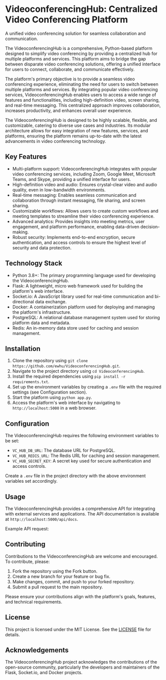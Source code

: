 # VideoconferencingHub: Centralized Video Conferencing Platform
A unified video conferencing solution for seamless collaboration and communication.

The VideoconferencingHub is a comprehensive, Python-based platform designed to simplify video conferencing by providing a centralized hub for multiple platforms and services. This platform aims to bridge the gap between disparate video conferencing solutions, offering a unified interface for users to connect, collaborate, and communicate effectively.

The platform's primary objective is to provide a seamless video conferencing experience, eliminating the need for users to switch between multiple platforms and services. By integrating popular video conferencing services, VideoconferencingHub enables users to access a wide range of features and functionalities, including high-definition video, screen sharing, and real-time messaging. This centralized approach improves collaboration, increases productivity, and enhances overall user experience.

The VideoconferencingHub is designed to be highly scalable, flexible, and customizable, catering to diverse use cases and industries. Its modular architecture allows for easy integration of new features, services, and platforms, ensuring the platform remains up-to-date with the latest advancements in video conferencing technology.

## Key Features

* Multi-platform support: VideoconferencingHub integrates with popular video conferencing services, including Zoom, Google Meet, Microsoft Teams, and Skype, providing a unified interface for users.
* High-definition video and audio: Ensures crystal-clear video and audio quality, even in low-bandwidth environments.
* Real-time messaging: Enables seamless communication and collaboration through instant messaging, file sharing, and screen sharing.
* Customizable workflows: Allows users to create custom workflows and meeting templates to streamline their video conferencing experience.
* Advanced analytics: Provides insights into meeting metrics, user engagement, and platform performance, enabling data-driven decision-making.
* Robust security: Implements end-to-end encryption, secure authentication, and access controls to ensure the highest level of security and data protection.

## Technology Stack

* Python 3.8+: The primary programming language used for developing the VideoconferencingHub.
* Flask: A lightweight, micro web framework used for building the platform's web interface.
* Socket.io: A JavaScript library used for real-time communication and bi-directional data exchange.
* Docker: A containerization platform used for deploying and managing the platform's infrastructure.
* PostgreSQL: A relational database management system used for storing platform data and metadata.
* Redis: An in-memory data store used for caching and session management.

## Installation

1. Clone the repository using `git clone https://github.com/ewhu/VideoconferencingHub.git`.
2. Navigate to the project directory using `cd VideoconferencingHub`.
3. Install the required dependencies using `pip install -r requirements.txt`.
4. Set up the environment variables by creating a `.env` file with the required settings (see Configuration section).
5. Start the platform using `python app.py`.
6. Access the platform's web interface by navigating to `http://localhost:5000` in a web browser.

## Configuration

The VideoconferencingHub requires the following environment variables to be set:

* `VC_HUB_DB_URL`: The database URL for PostgreSQL.
* `VC_HUB_REDIS_URL`: The Redis URL for caching and session management.
* `VC_HUB_SECRET_KEY`: A secret key used for secure authentication and access controls.

Create a `.env` file in the project directory with the above environment variables set accordingly.

## Usage

The VideoconferencingHub provides a comprehensive API for integrating with external services and applications. The API documentation is available at `http://localhost:5000/api/docs`.

Example API request:


## Contributing

Contributions to the VideoconferencingHub are welcome and encouraged. To contribute, please:

1. Fork the repository using the Fork button.
2. Create a new branch for your feature or bug fix.
3. Make changes, commit, and push to your forked repository.
4. Submit a pull request to the main repository.

Please ensure your contributions align with the platform's goals, features, and technical requirements.

## License

This project is licensed under the MIT License. See the [LICENSE](https://github.com/ewhu/VideoconferencingHub/blob/main/LICENSE) file for details.

## Acknowledgements

The VideoconferencingHub project acknowledges the contributions of the open-source community, particularly the developers and maintainers of the Flask, Socket.io, and Docker projects.